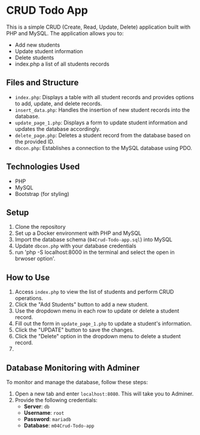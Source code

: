 # CRUD Todo App

This is a simple CRUD (Create, Read, Update, Delete) application built with PHP and MySQL. The application allows you to:

- Add new students
- Update student information
- Delete students
- index.php a list of all students records 

## Files and Structure

- `index.php`: Displays a table with all student records and provides options to add, update, and delete records.
- `insert_data.php`: Handles the insertion of new student records into the database.
- `update_page_1.php`: Displays a form to update student information and updates the database accordingly.
- `delete_page.php`: Deletes a student record from the database based on the provided ID.
- `dbcon.php`: Establishes a connection to the MySQL database using PDO.

## Technologies Used

- PHP
- MySQL
- Bootstrap (for styling)

## Setup

1. Clone the repository
2. Set up a Docker environment with PHP and MySQL
3. Import the database schema (`04Crud-Todo-app.sql`) into MySQL
4. Update `dbcon.php` with your database credentials
5. run 'php -S localhost:8000 in the terminal and select the open in brwoser option'.

## How to Use

1. Access `index.php` to view the list of students and perform CRUD operations.
2. Click the "Add Students" button to add a new student.
3. Use the dropdown menu in each row to update or delete a student record.
4. Fill out the form in `update_page_1.php` to update a student's information.
5. Click the "UPDATE" button to save the changes.
6. Click the "Delete" option in the dropdown menu to delete a student record.
7. 

## Database Monitoring with Adminer

To monitor and manage the database, follow these steps:

1. Open a new tab and enter `localhost:8080`. This will take you to Adminer.
2. Provide the following credentials:
    - **Server**: `db`
    - **Username**: `root`
    - **Password**: `mariadb`
    - **Database**: `m04Crud-Todo-app`
